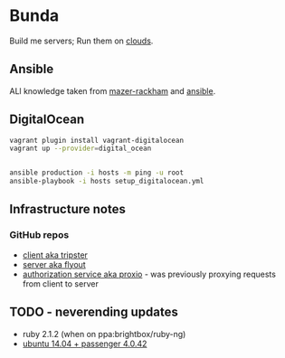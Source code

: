 # Bunda

Build me servers; Run them on [clouds](https://www.youtube.com/watch?v=3acIH2PhMe0).

## Ansible

ALl knowledge taken from [mazer-rackham](https://github.com/jlund/mazer-rackham) and [ansible](https://github.com/eduardodeoh/ansible).

## DigitalOcean

```sh
vagrant plugin install vagrant-digitalocean
vagrant up --provider=digital_ocean


ansible production -i hosts -m ping -u root
ansible-playbook -i hosts setup_digitalocean.yml
```

## Infrastructure notes

### GitHub repos

- [client aka tripster](https://github.com/zigomir/tripster)
- [server aka flyout](https://github.com/zigomir/flyout)
- [authorization service aka proxio](https://github.com/zigomir/proxio) - was previously proxying requests from client to server

## TODO - neverending updates

- ruby 2.1.2 (when on ppa:brightbox/ruby-ng)
- [ubuntu 14.04 + passenger 4.0.42](http://blog.phusion.nl/2014/05/07/phusion-passenger-4-0-42-released-ubuntu-14-04-packages-available/)
